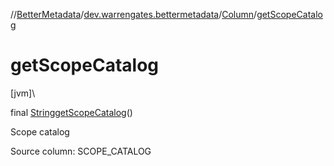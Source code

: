 //[BetterMetadata](../../../index.md)/[dev.warrengates.bettermetadata](../index.md)/[Column](index.md)/[getScopeCatalog](get-scope-catalog.md)

# getScopeCatalog

[jvm]\

final [String](https://docs.oracle.com/javase/8/docs/api/java/lang/String.html)[getScopeCatalog](get-scope-catalog.md)()

Scope catalog

Source column: SCOPE_CATALOG
